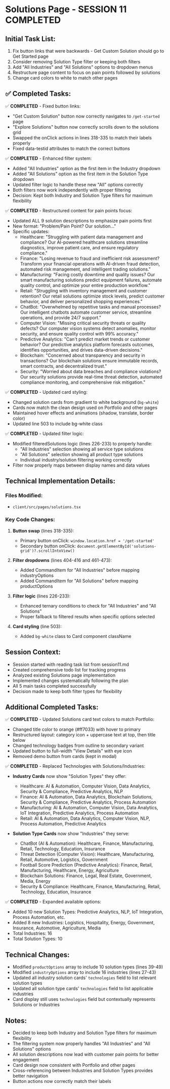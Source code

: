 # Solutions Page - SESSION 11 COMPLETED #

## Initial Task List:
1. Fix button links that were backwards - Get Custom Solution should go to Get Started page
2. Consider removing Solution Type filter or keeping both filters  
3. Add "All Industries" and "All Solutions" options to dropdown menus
4. Restructure page content to focus on pain points followed by solutions
5. Change card colors to white to match other pages

## ✅ Completed Tasks:

✅ **COMPLETED** - Fixed button links:
  - "Get Custom Solution" button now correctly navigates to `/get-started` page
  - "Explore Solutions" button now correctly scrolls down to the solutions grid
  - Swapped the onClick actions in lines 318-335 to match their labels properly
  - Fixed data-testid attributes to match the correct buttons

✅ **COMPLETED** - Enhanced filter system:
  - Added "All Industries" option as the first item in the Industry dropdown
  - Added "All Solutions" option as the first item in the Solution Type dropdown  
  - Updated filter logic to handle these new "All" options correctly
  - Both filters now work independently with proper filtering
  - Decision: Kept both Industry and Solution Type filters for maximum flexibility

✅ **COMPLETED** - Restructured content for pain points focus:
  - Updated ALL 9 solution descriptions to emphasize pain points first
  - New format: "Problem/Pain Point? Our solution..."
  - Specific updates:
    - Healthcare: "Struggling with patient data management and compliance? Our AI-powered healthcare solutions streamline diagnostics, improve patient care, and ensure regulatory compliance."
    - Finance: "Losing revenue to fraud and inefficient risk assessment? Transform your financial operations with AI-driven fraud detection, automated risk management, and intelligent trading solutions."
    - Manufacturing: "Facing costly downtime and quality issues? Our smart manufacturing solutions predict equipment failures, automate quality control, and optimize your entire production workflow."
    - Retail: "Struggling with inventory management and customer retention? Our retail solutions optimize stock levels, predict customer behavior, and deliver personalized shopping experiences."
    - ChatBot: "Overwhelmed by repetitive tasks and manual processes? Our intelligent chatbots automate customer service, streamline operations, and provide 24/7 support."
    - Computer Vision: "Missing critical security threats or quality defects? Our computer vision systems detect anomalies, monitor security, and ensure quality control with 99% accuracy."
    - Predictive Analytics: "Can't predict market trends or customer behavior? Our predictive analytics platform forecasts outcomes, identifies opportunities, and drives data-driven decisions."
    - Blockchain: "Concerned about transparency and security in transactions? Our blockchain solutions ensure immutable records, smart contracts, and decentralized trust."
    - Security: "Worried about data breaches and compliance violations? Our security solutions provide real-time threat detection, automated compliance monitoring, and comprehensive risk mitigation."

✅ **COMPLETED** - Updated card styling:
  - Changed solution cards from gradient to white background (`bg-white`)
  - Cards now match the clean design used on Portfolio and other pages
  - Maintained hover effects and animations (shadow, translate, border color)
  - Updated line 503 to include bg-white class

✅ **COMPLETED** - Updated filter logic:
  - Modified filteredSolutions logic (lines 226-233) to properly handle:
    - "All Industries" selection showing all service type solutions
    - "All Solutions" selection showing all product type solutions
    - Individual industry/solution filtering working correctly
  - Filter now properly maps between display names and data values

## Technical Implementation Details:

### Files Modified:
- `client/src/pages/solutions.tsx`

### Key Code Changes:
1. **Button swap** (lines 318-335):
   - Primary button onClick: `window.location.href = '/get-started'`
   - Secondary button onClick: `document.getElementById('solutions-grid')?.scrollIntoView()`

2. **Filter dropdowns** (lines 404-416 and 461-473):
   - Added CommandItem for "All Industries" before mapping industryOptions
   - Added CommandItem for "All Solutions" before mapping productOptions

3. **Filter logic** (lines 226-233):
   - Enhanced ternary conditions to check for "All Industries" and "All Solutions"
   - Proper fallback to filtered results when specific options selected

4. **Card styling** (line 503):
   - Added `bg-white` class to Card component className

## Session Context:
- Session started with reading task list from session11.md
- Created comprehensive todo list for tracking progress
- Analyzed existing Solutions page implementation
- Implemented changes systematically following the plan
- All 5 main tasks completed successfully
- Decision made to keep both filter types for flexibility

## Additional Completed Tasks:

✅ **COMPLETED** - Updated Solutions card text colors to match Portfolio:
  - Changed title color to orange (#ff7033) with hover to primary
  - Restructured layout: category icon + uppercase text at top, then title below
  - Changed technology badges from outline to secondary variant
  - Updated button to full-width "View Details" with eye icon
  - Removed demo button from cards (kept in modal)

✅ **COMPLETED** - Replaced Technologies with Solutions/Industries:
  - **Industry Cards** now show "Solution Types" they offer:
    - Healthcare: AI & Automation, Computer Vision, Data Analytics, Security & Compliance, Predictive Analytics, NLP
    - Finance: AI & Automation, Data Analytics, Blockchain Solutions, Security & Compliance, Predictive Analytics, Process Automation  
    - Manufacturing: AI & Automation, Computer Vision, Data Analytics, IoT Integration, Predictive Analytics, Process Automation
    - Retail: AI & Automation, Data Analytics, Computer Vision, NLP, Process Automation, Predictive Analytics
  
  - **Solution Type Cards** now show "Industries" they serve:
    - ChatBot (AI & Automation): Healthcare, Finance, Manufacturing, Retail, Technology, Education, Insurance
    - Threat Detection (Computer Vision): Healthcare, Manufacturing, Retail, Automotive, Logistics, Government
    - Football Score Prediction (Predictive Analytics): Finance, Retail, Manufacturing, Healthcare, Energy, Agriculture
    - Blockchain Solutions: Finance, Legal, Real Estate, Government, Media, Energy
    - Security & Compliance: Healthcare, Finance, Manufacturing, Retail, Technology, Education, Insurance

✅ **COMPLETED** - Expanded available options:
  - Added 10 new Solution Types: Predictive Analytics, NLP, IoT Integration, Process Automation, etc.
  - Added 8 new Industries: Logistics, Hospitality, Energy, Government, Insurance, Automotive, Agriculture, Media
  - Total Industries: 16
  - Total Solution Types: 10

## Technical Changes:
- Modified `productOptions` array to include 10 solution types (lines 39-49)
- Modified `industryOptions` array to include 16 industries (lines 27-43)
- Updated all industry solution cards' `technologies` field to list relevant solution types
- Updated all solution type cards' `technologies` field to list applicable industries
- Card display still uses `technologies` field but contextually represents Solutions or Industries

## Notes:
- Decided to keep both Industry and Solution Type filters for maximum flexibility
- The filtering system now properly handles "All Industries" and "All Solutions" options
- All solution descriptions now lead with customer pain points for better engagement
- Card design now consistent with Portfolio and other pages
- Cross-referencing between Industries and Solution Types provides better navigation
- Button actions now correctly match their labels